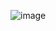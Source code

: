 ![image](https://github.com/Chloeo588/week-day-maven/assets/134796399/f875f66d-17b0-4e7d-a6c2-6064df3008a9)
